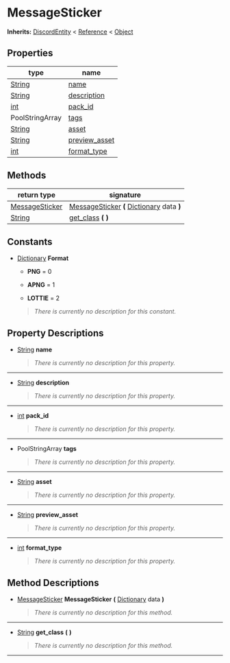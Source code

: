   
# MessageSticker
  
**Inherits:** [DiscordEntity](./class_discordentity.md) < [Reference](https://docs.godotengine.org/en/3.5/classes/class_reference.html) < [Object](https://docs.godotengine.org/en/3.5/classes/class_object.html)  
  
  
## Properties
  
| type                                                                    | name                                      |
|-------------------------------------------------------------------------|-------------------------------------------|
| [String](https://docs.godotengine.org/en/3.5/classes/class_string.html) | [name](#property-name)                    |
| [String](https://docs.godotengine.org/en/3.5/classes/class_string.html) | [description](#property-description)      |
| [int](https://docs.godotengine.org/en/3.5/classes/class_int.html)       | [pack\_id](#property-pack-id)             |
| PoolStringArray                                                         | [tags](#property-tags)                    |
| [String](https://docs.godotengine.org/en/3.5/classes/class_string.html) | [asset](#property-asset)                  |
| [String](https://docs.godotengine.org/en/3.5/classes/class_string.html) | [preview\_asset](#property-preview-asset) |
| [int](https://docs.godotengine.org/en/3.5/classes/class_int.html)       | [format\_type](#property-format-type)     |  
  
## Methods
  
| return type                                                             | signature                                                                                                                                 |
|-------------------------------------------------------------------------|-------------------------------------------------------------------------------------------------------------------------------------------|
| [MessageSticker](./class_messagesticker.md)                             | [MessageSticker](#method-MessageSticker) **(** [Dictionary](https://docs.godotengine.org/en/3.5/classes/class_dictionary.html) data **)** |
| [String](https://docs.godotengine.org/en/3.5/classes/class_string.html) | [get\_class](#method-get-class) **(**  **)**                                                                                              |  
  
## Constants
  
- [Dictionary](https://docs.godotengine.org/en/3.5/classes/class_dictionary.html) **Format**  
  
	- **PNG** = 0  

	- **APNG** = 1  

	- **LOTTIE** = 2  

  
	> *There is currently no description for this constant.*
  
  
## Property Descriptions
  
- <a name="property-name"></a>[String](https://docs.godotengine.org/en/3.5/classes/class_string.html) **name**  
  
	> *There is currently no description for this property.*  
________________

- <a name="property-description"></a>[String](https://docs.godotengine.org/en/3.5/classes/class_string.html) **description**  
  
	> *There is currently no description for this property.*  
________________

- <a name="property-pack-id"></a>[int](https://docs.godotengine.org/en/3.5/classes/class_int.html) **pack_id**  
  
	> *There is currently no description for this property.*  
________________

- <a name="property-tags"></a>PoolStringArray **tags**  
  
	> *There is currently no description for this property.*  
________________

- <a name="property-asset"></a>[String](https://docs.godotengine.org/en/3.5/classes/class_string.html) **asset**  
  
	> *There is currently no description for this property.*  
________________

- <a name="property-preview-asset"></a>[String](https://docs.godotengine.org/en/3.5/classes/class_string.html) **preview_asset**  
  
	> *There is currently no description for this property.*  
________________

- <a name="property-format-type"></a>[int](https://docs.godotengine.org/en/3.5/classes/class_int.html) **format_type**  
  
	> *There is currently no description for this property.*
  
  
## Method Descriptions
  
- <a name="method-MessageSticker"></a>[MessageSticker](./class_messagesticker.md) **MessageSticker** **(** [Dictionary](https://docs.godotengine.org/en/3.5/classes/class_dictionary.html) data **)**  
  
	> *There is currently no description for this method.*  
________________

- <a name="method-get-class"></a>[String](https://docs.godotengine.org/en/3.5/classes/class_string.html) **get\_class** **(**  **)**  
  
	> *There is currently no description for this method.*  
________________

  
